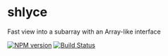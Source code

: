 shlyce
==============

Fast view into a subarray with an Array-like interface

[![NPM version](http://img.shields.io/npm/v/shlyce.svg?style=flat-square)](https://www.npmjs.org/package/shlyce)
[![Build Status](http://img.shields.io/travis/hurrymaplelad/shlyce/master.svg?style=flat-square)](https://travis-ci.org/hurrymaplelad/shlyce)
